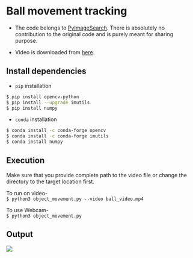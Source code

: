 # Ball movement tracking

* The code belongs to [PyImageSearch](https://www.pyimagesearch.com/2015/09/21/opencv-track-object-movement/). There is absolutely no contribution to the original code and is purely meant for sharing purpose.

* Video is downloaded from [here](https://www.youtube.com/watch?v=G57GXQ-FYaM).

## Install dependencies 

* `pip` installation
```bash 
$ pip install opencv-python
$ pip install --upgrade imutils
$ pip install numpy
```

* `conda` installation
```bash
$ conda install -c conda-forge opencv
$ conda install -c conda-forge imutils
$ conda install numpy
```

## Execution

Make sure that you provide complete path to the video file or change the directory to the target location first.

To run on video- \
`$ python3 object_movement.py --video ball_video.mp4 `

To use Webcam- \
`$ python3 object_movement.py`

## Output

![](output.gif)



